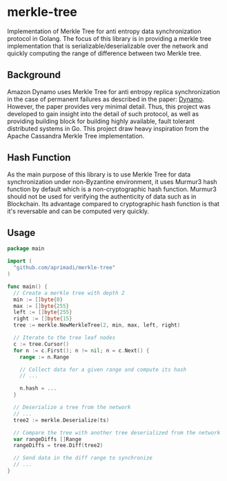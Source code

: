 merkle-tree
===========

Implementation of Merkle Tree for anti entropy data synchronization protocol in Golang. The focus of this library is in providing a merkle tree implementation that is serializable/deserializable over the network and quickly computing the range of difference between two Merkle tree.

## Background

Amazon Dynamo uses Merkle Tree for anti entropy replica synchronization in the case of permanent failures as described in the paper: [Dynamo](https://www.allthingsdistributed.com/files/amazon-dynamo-sosp2007.pdf). However, the paper provides very minimal detail. Thus, this project was developed to gain insight into the detail of such protocol, as well as providing building block for building highly available, fault tolerant distributed systems in Go. This project draw heavy inspiration from the Apache Cassandra Merkle Tree implementation.

## Hash Function

As the main purpose of this library is to use Merkle Tree for data synchronization under non-Byzantine environment, it uses Murmur3 hash function by default which is a non-cryptographic hash function. Murmur3 should not be used for verifying the authenticity of data such as in Blockchain. Its advantage compared to cryptographic hash function is that it's reversable and can be computed very quickly.

## Usage

```go
package main

import (
  "github.com/aprimadi/merkle-tree"
)

func main() {
  // Create a merkle tree with depth 2
  min := []byte{0}
  max := []byte{255}
  left := []byte{255}
  right := []byte{15}
  tree := merkle.NewMerkleTree(2, min, max, left, right)

  // Iterate to the tree leaf nodes
  c := tree.Cursor()
  for n := c.First(); n != nil; n = c.Next() {
    range := n.Range

    // Collect data for a given range and compute its hash
    // ...

    n.hash = ...
  }

  // Deserialize a tree from the network
  // ...
  tree2 := merkle.Deserialize(ts)

  // Compare the tree with another tree deserialized from the network
  var rangeDiffs []Range
  rangeDiffs = tree.Diff(tree2)

  // Send data in the diff range to synchronize
  // ...
}
```
